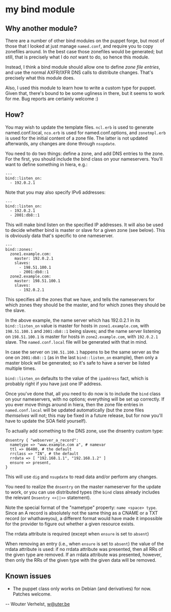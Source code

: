 my bind module
==============

Why another module?
-------------------

There are a number of other bind modules on the puppet forge, but most
of those that I looked at just manage `named.conf`, and require you to
copy zonefiles around. In the best case those zonefiles would be
generated; but still, that is precisely what I do *not* want to do, so
hence this module.

Instead, I think a bind module should allow one to define _zone file
entries_, and use the normal AXFR/IXFR DNS calls to distribute changes.
That's precisely what this module does.

Also, I used this module to learn how to write a custom type for puppet.
Given that, there's bound to be some ugliness in there, but it seems to
work for me. Bug reports are certainly welcome :)

How?
----

You may wish to update the template files. `ncl.erb` is used to generate
named.conf.local, `nco.erb` is used for named.conf.options, and
`zonetmpl.erb` is used for the initial content of a zone file. The latter is
not updated afterwards, any changes are done through `nsupdate`.

You need to do two things: define a zone, and add DNS entries to the
zone. For the first, you should include the bind class on your
nameservers. You'll want to define something in hiera, e.g.:

    ---
    bind::listen_on: 
      - 192.0.2.1

Note that you may also specify IPv6 addresses:

    ---
    bind::listen_on:
      - 192.0.2.1
      - 2001:db8::1

This will make bind listen on the specified IP addresses. It will also
be used to decide whether bind is master or slave for a given zone (see
below). This is obviously data that's specific to one nameserver.


    ---
    bind::zones:
      zone1.example.com:
        master: 192.0.2.1
        slaves:
          - 198.51.100.1
          - 2001:db8::1
      zone2.example.com:
        master: 198.51.100.1
        slaves:
          - 192.0.2.1

This specifies all the zones that we have, and tells the nameservers
for which zones they should be the master, and for which zones they
should be the slave.

In the above example, the name server which has 192.0.2.1 in its
`bind::listen_on` value is master for hosts in `zone1.example.com`, with
`198.51.100.1` and `2001:db8::1` being slaves; and the name server
listening on `198.51.100.1` is master for hosts in `zone2.example.com`,
with `192.0.2.1` slave. The `named.conf.local` file will be generated
with that in mind.

In case the server on `198.51.100.1` happens to be the same server as
the one on `2001:db8::1` (as in the last `bind::listen_on` example),
then only a master block will be generated; so it's safe to have a
server be listed multiple times.

`bind::listen_on` defaults to the value of the `ipaddress` fact, which
is probably right if you have just one IP address.

Once you've done that, all you need to do now is to include the `bind`
class on your nameservers, with no options; everything will be set up
correctly. If you ever move things around in hiera, then the zone file
entries in `named.conf.local` will be updated automatically (but the
zone files _themselves_ will not; this may be fixed in a future release,
but for now you'll have to update the SOA field yourself).

To actually add something to the DNS zone, use the dnsentry custom type:

    dnsentry { "webserver_a_record":
      nametype => "www.example.com a", # namevar
      ttl => 86400, # the default
      rrclass => "IN", # the default
      rrdata => [ "192.168.1.1", "192.168.1.2" ]
      ensure => present,
    }

This will use `dig` and `nsupdate` to read data and/or perform any
changes.

You need to realize the `dnsentry` on the master nameserver for the
update to work, or you can use distributed types (the `bind` class
already includes the relevant `Dnsentry <<||>>` statement).

Note the special format of the "nametype" property: `name <space> type`.
Since an A record is absolutely not the same thing as a CNAME or a TXT
record (or whathaveyou), a different format would have made it
impossible for the provider to figure out whether a given resource
exists.

The rrdata attribute is required (except when `ensure` is set to `absent`)

When removing an entry (i.e., when `ensure` is set to `absent`) the
value of the rrdata attribute is used: if no rrdata attribute was presented,
then all RRs of the given type are removed. If an rrdata attribute was
presented, however, then only the RRs of the given type with the given
data will be removed.

Known issues
------------

- The puppet class only works on Debian (and derivatives) for now.
  Patches welcome.

 -- Wouter Verhelst, <w@uter.be>
